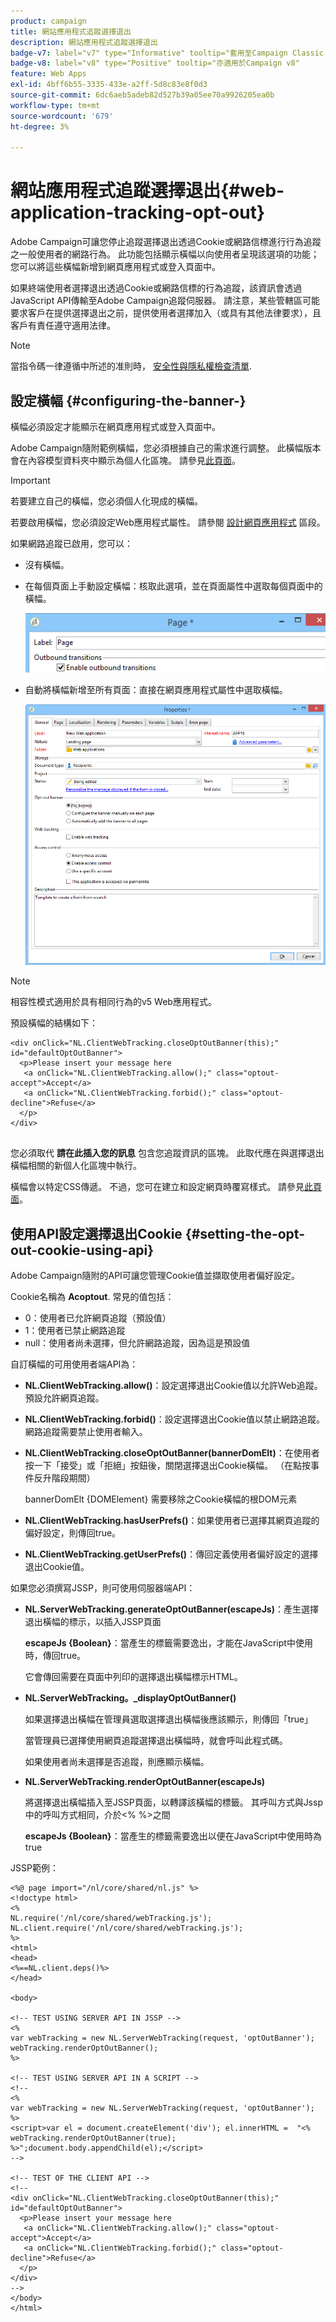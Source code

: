 ```yaml
---
product: campaign
title: 網站應用程式追蹤選擇退出
description: 網站應用程式追蹤選擇退出
badge-v7: label="v7" type="Informative" tooltip="套用至Campaign Classic v7"
badge-v8: label="v8" type="Positive" tooltip="亦適用於Campaign v8"
feature: Web Apps
exl-id: 4bff6b55-3335-433e-a2ff-5d8c83e8f0d3
source-git-commit: 6dc6aeb5adeb82d527b39a05ee70a9926205ea0b
workflow-type: tm+mt
source-wordcount: '679'
ht-degree: 3%

---
```


# 網站應用程式追蹤選擇退出{#web-application-tracking-opt-out}



Adobe Campaign可讓您停止追蹤選擇退出透過Cookie或網路信標進行行為追蹤之一般使用者的網路行為。 此功能包括顯示橫幅以向使用者呈現該選項的功能；您可以將這些橫幅新增到網頁應用程式或登入頁面中。

如果終端使用者選擇退出透過Cookie或網路信標的行為追蹤，該資訊會透過JavaScript API傳輸至Adobe Campaign追蹤伺服器。 請注意，某些管轄區可能要求客戶在提供選擇退出之前，提供使用者選擇加入（或具有其他法律要求），且客戶有責任遵守適用法律。

>[!NOTE]
>
>當指令碼一律遵循中所述的准則時， [安全性與隱私權檢查清單](https://helpx.adobe.com/campaign/kb/acc-security.html#dev).

## 設定橫幅 {#configuring-the-banner-}

橫幅必須設定才能顯示在網頁應用程式或登入頁面中。

Adobe Campaign隨附範例橫幅，您必須根據自己的需求進行調整。 此橫幅版本會在內容模型資料夾中顯示為個人化區塊。 請參見[此頁面](../../delivery/using/personalization-blocks.md)。

>[!IMPORTANT]
>
>若要建立自己的橫幅，您必須個人化現成的橫幅。

若要啟用橫幅，您必須設定Web應用程式屬性。 請參閱 [設計網頁應用程式](designing-a-web-application.md) 區段。

如果網路追蹤已啟用，您可以：

* 沒有橫幅。
* 在每個頁面上手動設定橫幅：核取此選項，並在頁面屬性中選取每個頁面中的橫幅。

  ![](assets/pageproperties.png)

* 自動將橫幅新增至所有頁面：直接在網頁應用程式屬性中選取橫幅。

  ![](assets/optoutconfig.png)

>[!NOTE]
>
>相容性模式適用於具有相同行為的v5 Web應用程式。

預設橫幅的結構如下：

```
<div onClick="NL.ClientWebTracking.closeOptOutBanner(this);" id="defaultOptOutBanner">
  <p>Please insert your message here
   <a onClick="NL.ClientWebTracking.allow();" class="optout-accept">Accept</a>
   <a onClick="NL.ClientWebTracking.forbid();" class="optout-decline">Refuse</a>
  </p>
</div>
      
```

您必須取代 **請在此插入您的訊息** 包含您追蹤資訊的區塊。 此取代應在與選擇退出橫幅相關的新個人化區塊中執行。

橫幅會以特定CSS傳遞。 不過，您可在建立和設定網頁時覆寫樣式。 請參見[此頁面](content-editor-interface.md)。

## 使用API設定選擇退出Cookie {#setting-the-opt-out-cookie-using-api}

Adobe Campaign隨附的API可讓您管理Cookie值並擷取使用者偏好設定。

Cookie名稱為 **Acoptout**. 常見的值包括：

* 0：使用者已允許網頁追蹤（預設值）
* 1：使用者已禁止網路追蹤
* null：使用者尚未選擇，但允許網路追蹤，因為這是預設值

自訂橫幅的可用使用者端API為：

* **NL.ClientWebTracking.allow()**：設定選擇退出Cookie值以允許Web追蹤。 預設允許網頁追蹤。
* **NL.ClientWebTracking.forbid()**：設定選擇退出Cookie值以禁止網路追蹤。 網路追蹤需要禁止使用者輸入。
* **NL.ClientWebTracking.closeOptOutBanner(bannerDomElt)**：在使用者按一下「接受」或「拒絕」按鈕後，關閉選擇退出Cookie橫幅。 （在點按事件反升階段期間）

  bannerDomElt {DOMElement} 需要移除之Cookie橫幅的根DOM元素

* **NL.ClientWebTracking.hasUserPrefs()**：如果使用者已選擇其網頁追蹤的偏好設定，則傳回true。
* **NL.ClientWebTracking.getUserPrefs()**：傳回定義使用者偏好設定的選擇退出Cookie值。

如果您必須撰寫JSSP，則可使用伺服器端API：

* **NL.ServerWebTracking.generateOptOutBanner(escapeJs)**：產生選擇退出橫幅的標示，以插入JSSP頁面

  **escapeJs {Boolean}**：當產生的標籤需要逸出，才能在JavaScript中使用時，傳回true。

  它會傳回需要在頁面中列印的選擇退出橫幅標示HTML。

* **NL.ServerWebTracking。_displayOptOutBanner()**

  如果選擇退出橫幅在管理員選取選擇退出橫幅後應該顯示，則傳回「true」

  當管理員已選擇使用網頁追蹤選擇退出橫幅時，就會呼叫此程式碼。

  如果使用者尚未選擇是否追蹤，則應顯示橫幅。

* **NL.ServerWebTracking.renderOptOutBanner(escapeJs)**

  將選擇退出橫幅插入至JSSP頁面，以轉譯該橫幅的標籤。 其呼叫方式與Jssp中的呼叫方式相同，介於&lt;% %>之間

  **escapeJs {Boolean}**：當產生的標籤需要逸出以便在JavaScript中使用時為true

JSSP範例：

```
<%@ page import="/nl/core/shared/nl.js" %>
<!doctype html>
<%
NL.require('/nl/core/shared/webTracking.js');
NL.client.require('/nl/core/shared/webTracking.js');
%>
<html>
<head>
<%==NL.client.deps()%>
</head>

<body>

<!-- TEST USING SERVER API IN JSSP -->
<% 
var webTracking = new NL.ServerWebTracking(request, 'optOutBanner');
webTracking.renderOptOutBanner();
%>

<!-- TEST USING SERVER API IN A SCRIPT -->
<!--
<% 
var webTracking = new NL.ServerWebTracking(request, 'optOutBanner');
%>
<script>var el = document.createElement('div'); el.innerHTML =  "<% webTracking.renderOptOutBanner(true); %>";document.body.appendChild(el);</script>
-->

<!-- TEST OF THE CLIENT API -->
<!--
<div onClick="NL.ClientWebTracking.closeOptOutBanner(this);" id="defaultOptOutBanner">
  <p>Please insert your message here
   <a onClick="NL.ClientWebTracking.allow();" class="optout-accept">Accept</a>
   <a onClick="NL.ClientWebTracking.forbid();" class="optout-decline">Refuse</a>
  </p>
</div>
-->
</body>
</html>
```
